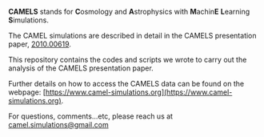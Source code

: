 **CAMELS** stands for **C**osmology and **A**strophysics with **M**achin**E** **L**earning **S**imulations. 

The CAMEL simulations are described in detail in the CAMELS presentation paper, [2010.00619](https://arxiv.org/abs/2010.00619).

This repository contains the codes and scripts we wrote to carry out the analysis of the CAMELS presentation paper.

Further details on how to access the CAMELS data can be found on the webpage: [https://www.camel-simulations.org](https://www.camel-simulations.org).

For questions, comments...etc, please reach us at camel.simulations@gmail.com
